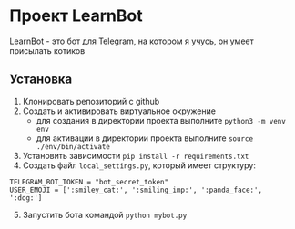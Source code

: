 # Проект LearnBot

LearnBot - это бот для Telegram, на котором я учусь, он умеет присылать котиков

## Установка

1. Клонировать репозиторий с github
2. Создать и активировать виртуальное окружение 
    * для создания в директории проекта выполните `python3 -m venv env` 
    * для активации в директории проекта выполните `source ./env/bin/activate`
3. Установить зависимости `pip install -r requirements.txt`
4. Создать файл `local_settings.py`, который имеет структуру:
```
TELEGRAM_BOT_TOKEN = "bot_secret_token"
USER_EMOJI = [':smiley_cat:', ':smiling_imp:', ':panda_face:', ':dog:']
```
5. Запустить бота командой `python mybot.py`